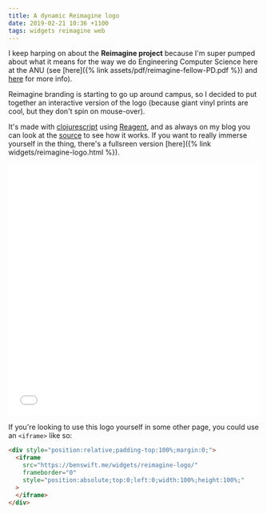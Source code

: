 ```yaml
---
title: A dynamic Reimagine logo
date: 2019-02-21 10:36 +1100
tags: widgets reimagine web
---
```


I keep harping on about the **Reimagine project** because I'm super pumped about
what it means for the way we do Engineering Computer Science here at the ANU
(see [here]({% link assets/pdf/reimagine-fellow-PD.pdf %}) and
[here](https://cecs.anu.edu.au/reimagine) for more info).

Reimagine branding is starting to go up around campus, so I decided to put
together an interactive version of the logo (because giant vinyl prints are
cool, but they don't spin on mouse-over).

It's made with [clojurescript](https://clojurescript.org) using
[Reagent](https://reagent-project.github.io), and as always on my blog you can
look at the
[source](https://github.com/benswift/benswift.github.io/blob/source/_cljs/reimagine_logo/src/reimagine_logo/core.cljs)
to see how it works. If you want to really immerse yourself in the thing,
there's a fullsreen version [here]({% link
widgets/reimagine-logo.html %}).

<div style="position:relative;padding-top:100%;margin:0;">
  <iframe src="{% link widgets/reimagine-logo.html %}"
          frameborder="0"
          style="position:absolute;top:0;left:0;width:100%;height:100%;">
  </iframe>
</div>

If you're looking to use this logo yourself in some other page, you could use an
`<iframe>` like so:

```html
<div style="position:relative;padding-top:100%;margin:0;">
  <iframe
    src="https://benswift.me/widgets/reimagine-logo/"
    frameborder="0"
    style="position:absolute;top:0;left:0;width:100%;height:100%;"
  >
  </iframe>
</div>
```
